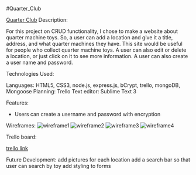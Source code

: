 #Quarter_Club


[Quarter Club](https://stormy-tor-30882.herokuapp.com/)
Description:

  For this project on CRUD functionality, I chose to make a website about quarter machine toys.  So, a user can add a location and give it a title, address, and what quarter machines they have.  This site would be useful for people who collect quarter machine toys.  A user can also edit or delete a location, or just click on it to see more information.  A user can also create a user name and password.

Technologies Used:

Languages: HTML5, CSS3, node.js, express.js, bCrypt, trello, mongoDB, Mongoose
Planning: Trello
Text editor: Sublime Text 3

Features:

- Users can create a username and password with encryption

Wireframes:
![wireframe1](https://i.imgur.com/peUVBf0.jpg)
![wireframe2](https://i.imgur.com/2zgXGmZ.jpg)
![wireframe3](https://i.imgur.com/NYqdla3.jpg)
![wireframe4](https://i.imgur.com/q7WOQD6.jpg)

Trello board:

[trello link](https://trello.com/b/PjMTa9L4/wdi-project-one)

Future Development:
add pictures for each location
add a search bar so that user can search by toy
add styling to forms
